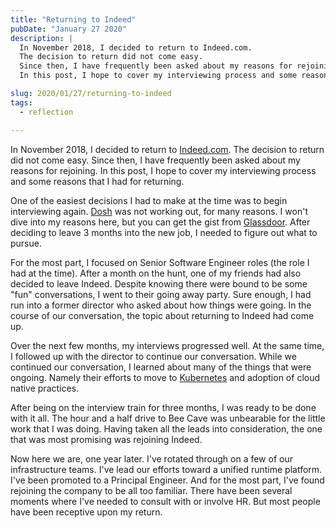 ```yaml
---
title: "Returning to Indeed"
pubDate: "January 27 2020"
description: |
  In November 2018, I decided to return to Indeed.com.
  The decision to return did not come easy.
  Since then, I have frequently been asked about my reasons for rejoining.
  In this post, I hope to cover my interviewing process and some reasons that I had for returning.

slug: 2020/01/27/returning-to-indeed
tags:
  - reflection

---
```


In November 2018, I decided to return to [Indeed.com](https://indeed.com).
The decision to return did not come easy.
Since then, I have frequently been asked about my reasons for rejoining.
In this post, I hope to cover my interviewing process and some reasons that I had for returning. 

<!--more-->

One of the easiest decisions I had to make at the time was to begin interviewing again.
[Dosh](http://dosh.cash/) was not working out, for many reasons.
I won't dive into my reasons here, but you can get the gist from [Glassdoor](https://www.glassdoor.com/Reviews/Dosh-Reviews-E1519109.htm).
After deciding to leave 3 months into the new job, I needed to figure out what to pursue.

For the most part, I focused on Senior Software Engineer roles (the role I had at the time).
After a month on the hunt, one of my friends had also decided to leave Indeed.
Despite knowing there were bound to be some "fun" conversations, I went to their going away party.
Sure enough, I had run into a former director who asked about how things were going.
In the course of our conversation, the topic about returning to Indeed had come up.

Over the next few months, my interviews progressed well.
At the same time, I followed up with the director to continue our conversation.
While we continued our conversation, I learned about many of the things that were ongoing.
Namely their efforts to move to [Kubernetes](http://kubernetes.io) and adoption of cloud native practices.

After being on the interview train for three months, I was ready to be done with it all.
The hour and a half drive to Bee Cave was unbearable for the little work that I was doing.
Having taken all the leads into consideration, the one that was most promising was rejoining Indeed.

Now here we are, one year later.
I've rotated through on a few of our infrastructure teams.
I've lead our efforts toward a unified runtime platform.
I've been promoted to a Principal Engineer.
And for the most part, I've found rejoining the company to be all too familiar.
There have been several moments where I've needed to consult with or involve HR. 
But most people have been receptive upon my return.
